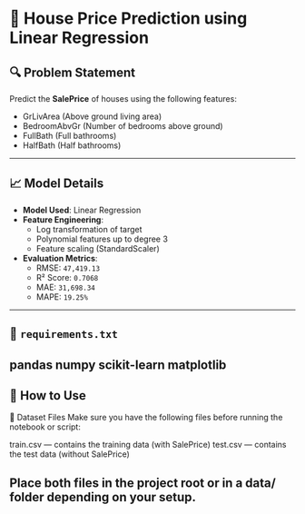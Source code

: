 # 🏡 House Price Prediction using Linear Regression
## 🔍 Problem Statement

Predict the **SalePrice** of houses using the following features:

- GrLivArea (Above ground living area)
- BedroomAbvGr (Number of bedrooms above ground)
- FullBath (Full bathrooms)
- HalfBath (Half bathrooms)

---
## 📈 Model Details

- **Model Used**: Linear Regression
- **Feature Engineering**:
  - Log transformation of target
  - Polynomial features up to degree 3
  - Feature scaling (StandardScaler)
- **Evaluation Metrics**:
  - RMSE: `47,419.13`
  - R² Score: `0.7068`
  - MAE: `31,698.34`
  - MAPE: `19.25%`

---

## 📁 `requirements.txt`


pandas
numpy
scikit-learn
matplotlib
---
## 🧪 How to Use
📁 Dataset Files
Make sure you have the following files before running the notebook or script:

train.csv — contains the training data (with SalePrice)
test.csv — contains the test data (without SalePrice)


Place both files in the project root or in a data/ folder depending on your setup.
---
